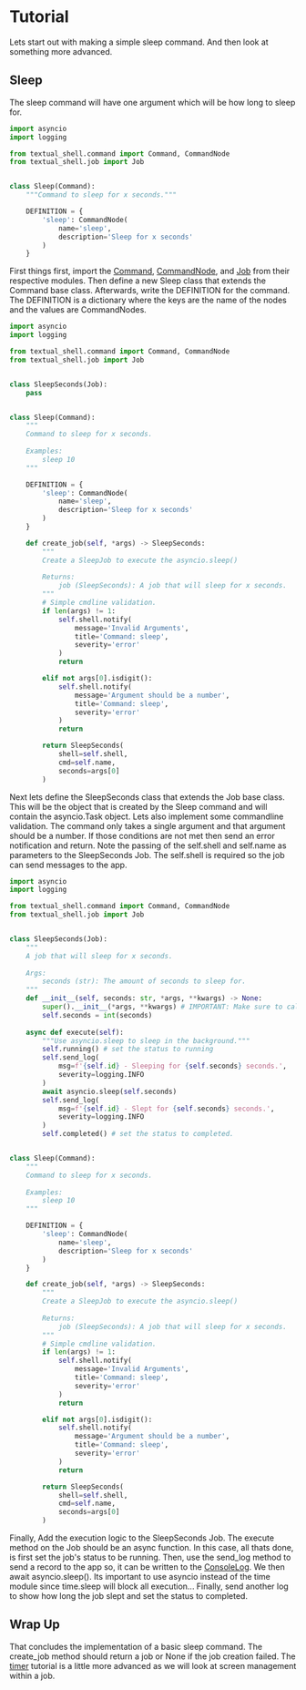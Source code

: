 # Tutorial
Lets start out with making a simple sleep command. And then look at something more advanced.

## Sleep
The sleep command will have one argument which will be how long to sleep for.

``` py title='sleep.py'
import asyncio
import logging

from textual_shell.command import Command, CommandNode
from textual_shell.job import Job


class Sleep(Command):
    """Command to sleep for x seconds."""

    DEFINITION = {
        'sleep': CommandNode(
            name='sleep',
            description='Sleep for x seconds'
        )
    }
```

First things first, import the [Command](../../reference/command.md#src.textual_shell.command.Command), [CommandNode](../../reference/command.md#src.textual_shell.command.CommandNode), and [Job](../../reference/job.md#src.textual_shell.job.Job) from their respective modules. Then define a new Sleep class that extends the Command base class. Afterwards, write the DEFINITION for the command. The DEFINITION is a dictionary where the keys are the name of the nodes and the values are CommandNodes. 

``` py title='sleep.py'
import asyncio
import logging

from textual_shell.command import Command, CommandNode
from textual_shell.job import Job


class SleepSeconds(Job):
    pass


class Sleep(Command):
    """
    Command to sleep for x seconds.
    
    Examples:
        sleep 10
    """

    DEFINITION = {
        'sleep': CommandNode(
            name='sleep',
            description='Sleep for x seconds'
        )
    }

    def create_job(self, *args) -> SleepSeconds:
        """
        Create a SleepJob to execute the asyncio.sleep()
        
        Returns:
            job (SleepSeconds): A job that will sleep for x seconds.
        """
        # Simple cmdline validation.
        if len(args) != 1:
            self.shell.notify(
                message='Invalid Arguments',
                title='Command: sleep',
                severity='error'
            )
            return

        elif not args[0].isdigit():
            self.shell.notify(
                message='Argument should be a number',
                title='Command: sleep',
                severity='error'
            )
            return

        return SleepSeconds(
            shell=self.shell,
            cmd=self.name,
            seconds=args[0]
        )
```

Next lets define the SleepSeconds class that extends the Job base class. This will be the object that is created by the Sleep command and will contain the asyncio.Task object. Lets also implement some commandline validation. The command only takes a single argument and that argument should be a number. If those conditions are not met then send an error notification and return. Note the passing of the self.shell and self.name as parameters to the SleepSeconds Job. The self.shell is required so the job can send messages to the app. 

``` py title='sleep.py'
import asyncio
import logging

from textual_shell.command import Command, CommandNode
from textual_shell.job import Job


class SleepSeconds(Job):
    """
    A job that will sleep for x seconds.
    
    Args:
        seconds (str): The amount of seconds to sleep for.
    """
    def __init__(self, seconds: str, *args, **kwargs) -> None:
        super().__init__(*args, **kwargs) # IMPORTANT: Make sure to call the super.
        self.seconds = int(seconds)
    
    async def execute(self):
        """Use asyncio.sleep to sleep in the background."""
        self.running() # set the status to running
        self.send_log(
            msg=f'{self.id} - Sleeping for {self.seconds} seconds.',
            severity=logging.INFO
        )
        await asyncio.sleep(self.seconds)
        self.send_log(
            msg=f'{self.id} - Slept for {self.seconds} seconds.',
            severity=logging.INFO
        )
        self.completed() # set the status to completed.


class Sleep(Command):
    """
    Command to sleep for x seconds.
    
    Examples:
        sleep 10
    """

    DEFINITION = {
        'sleep': CommandNode(
            name='sleep',
            description='Sleep for x seconds'
        )
    }

    def create_job(self, *args) -> SleepSeconds:
        """
        Create a SleepJob to execute the asyncio.sleep()
        
        Returns:
            job (SleepSeconds): A job that will sleep for x seconds.
        """
        # Simple cmdline validation.
        if len(args) != 1:
            self.shell.notify(
                message='Invalid Arguments',
                title='Command: sleep',
                severity='error'
            )
            return

        elif not args[0].isdigit():
            self.shell.notify(
                message='Argument should be a number',
                title='Command: sleep',
                severity='error'
            )
            return

        return SleepSeconds(
            shell=self.shell,
            cmd=self.name,
            seconds=args[0]
        )
```
Finally, Add the execution logic to the SleepSeconds Job. The execute method on the Job should be an async function. In this case, all thats done, is first set the job's status to be running. Then, use the send_log method to send a record to the app so, it can be written to the [ConsoleLog](../../widgets/console_log.md). We then await asyncio.sleep(). Its important to use asyncio instead of the time module since time.sleep will block all execution... Finally, send another log to show how long the job slept and set the status to completed.

## Wrap Up
That concludes the implementation of a basic sleep command. The create_job method should return a job or None if the job creation failed. The [timer](timer.md) tutorial is a little more advanced as we will look at screen management within a job.  